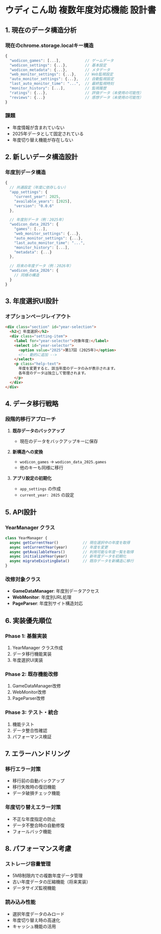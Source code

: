 # ウディこん助 複数年度対応機能 設計書

## 1. 現在のデータ構造分析

### 現在のchrome.storage.localキー構造
```javascript
{
  "wodicon_games": [...],           // ゲームデータ
  "wodicon_settings": {...},        // 基本設定
  "wodicon_metadata": {...},        // メタデータ
  "web_monitor_settings": {...},    // Web監視設定
  "auto_monitor_settings": {...},   // 自動監視設定
  "last_auto_monitor_time": "...",  // 最終監視時刻
  "monitor_history": [...],         // 監視履歴
  "ratings": {...},                 // 評価データ（未使用の可能性）
  "reviews": {...}                  // 感想データ（未使用の可能性）
}
```

### 課題
- 年度情報が含まれていない
- 2025年データとして固定されている
- 年度切り替え機能が存在しない

## 2. 新しいデータ構造設計

### 年度別データ構造
```javascript
{
  // 共通設定（年度に依存しない）
  "app_settings": {
    "current_year": 2025,
    "available_years": [2025],
    "version": "0.0.6"
  },
  
  // 年度別データ（例：2025年）
  "wodicon_data_2025": {
    "games": [...],
    "web_monitor_settings": {...},
    "auto_monitor_settings": {...},
    "last_auto_monitor_time": "...",
    "monitor_history": [...],
    "metadata": {...}
  },
  
  // 将来の年度データ（例：2026年）
  "wodicon_data_2026": {
    // 同様の構造
  }
}
```

## 3. 年度選択UI設計

### オプションページレイアウト
```html
<div class="section" id="year-selection">
  <h2>📅 年度選択</h2>
  <div class="setting-item">
    <label for="year-selector">対象年度:</label>
    <select id="year-selector">
      <option value="2025">第17回 (2025年)</option>
      <!-- 動的に追加 -->
    </select>
    <p class="help-text">
      年度を変更すると、該当年度のデータのみが表示されます。
      各年度のデータは独立して管理されます。
    </p>
  </div>
</div>
```

## 4. データ移行戦略

### 段階的移行アプローチ
1. **既存データのバックアップ**
   - 現在のデータをバックアップキーに保存
   
2. **新構造への変換**
   - `wodicon_games` → `wodicon_data_2025.games`
   - 他のキーも同様に移行
   
3. **アプリ設定の初期化**
   - `app_settings` の作成
   - `current_year: 2025` の設定

## 5. API設計

### YearManager クラス
```javascript
class YearManager {
  async getCurrentYear()           // 現在選択中の年度を取得
  async setCurrentYear(year)       // 年度を変更
  async getAvailableYears()        // 利用可能な年度一覧を取得
  async initializeYear(year)       // 新年度データを初期化
  async migrateExistingData()      // 既存データを新構造に移行
}
```

### 改修対象クラス
- **GameDataManager**: 年度別データアクセス
- **WebMonitor**: 年度別URL処理
- **PageParser**: 年度別サイト構造対応

## 6. 実装優先順位

### Phase 1: 基盤実装
1. YearManager クラス作成
2. データ移行機能実装
3. 年度選択UI実装

### Phase 2: 既存機能改修
1. GameDataManager改修
2. WebMonitor改修
3. PageParser改修

### Phase 3: テスト・統合
1. 機能テスト
2. データ整合性確認
3. パフォーマンス検証

## 7. エラーハンドリング

### 移行エラー対策
- 移行前の自動バックアップ
- 移行失敗時の復旧機能
- データ破損チェック機能

### 年度切り替えエラー対策
- 不正な年度指定の防止
- データ不整合時の自動修復
- フォールバック機能

## 8. パフォーマンス考慮

### ストレージ容量管理
- 5MB制限内での複数年度データ管理
- 古い年度データの圧縮機能（将来実装）
- データサイズ監視機能

### 読み込み性能
- 選択年度データのみロード
- 年度切り替え時の高速化
- キャッシュ機能の活用